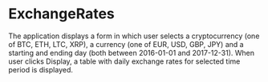 # ExchangeRates


The application displays a form in which user selects a cryptocurrency (one of BTC, ETH, LTC, XRP), a
currency (one of EUR, USD, GBP, JPY) and a starting and ending day (both between 2016-01-01 and
2017-12-31).
When user clicks Display, a table with daily exchange rates for selected time period is displayed.
